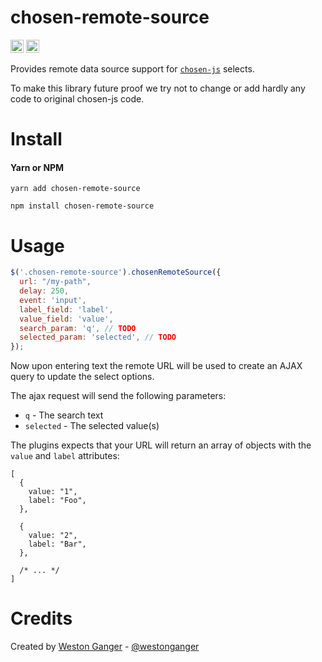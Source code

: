 # chosen-remote-source
<a href="https://badge.fury.io/js/chosen-remote-source" target="_blank"><img height="21" style='border:0px;height:21px;' border='0' src="https://badge.fury.io/js/chosen-remote-source.svg" alt="NPM Version"></a>
<a href='https://www.npmjs.org/package/chosen-remote-source' target='_blank'><img height='21' style='border:0px;height:21px;' src='https://img.shields.io/npm/dt/chosen-remote-source.svg?label=NPM+Downloads' border='0' alt='NPM Downloads' /></a>

Provides remote data source support for [`chosen-js`](https://github.com/harvesthq/chosen) selects.

To make this library future proof we try not to change or add hardly any code to original chosen-js code.

# Install

#### Yarn or NPM
```
yarn add chosen-remote-source

npm install chosen-remote-source
```

# Usage
```javascript
$('.chosen-remote-source').chosenRemoteSource({
  url: "/my-path",
  delay: 250,
  event: 'input',
  label_field: 'label',
  value_field: 'value',
  search_param: 'q', // TODO
  selected_param: 'selected', // TODO
});
```

Now upon entering text the remote URL will be used to create an AJAX query to update the select options.

The ajax request will send the following parameters:

- `q` - The search text
- `selected` - The selected value(s)

The plugins expects that your URL will return an array of objects with the `value` and `label` attributes:

```
[
  {
    value: "1",
    label: "Foo",
  },

  {
    value: "2",
    label: "Bar",
  },
  
  /* ... */
]
```

# Credits

Created by [Weston Ganger](https://westonganger.com) - [@westonganger](https://github.com/westonganger)
